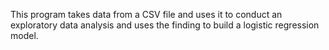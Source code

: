 This program takes data from a CSV file and uses it to conduct an exploratory data analysis and uses the finding to build a logistic regression model. 
